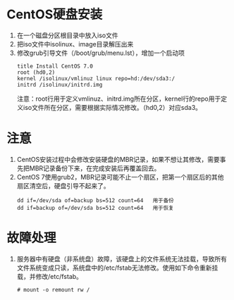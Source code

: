 # CentOS硬盘安装

1. 在一个磁盘分区根目录中放入iso文件
2. 把iso文件中isolinux、image目录解压出来
3. 修改grub引导文件（/boot/grub/menu.lst），增加一个启动项
    ```
    title Install CentOS 7.0
    root (hd0,2)
    kernel /isolinux/vmlinuz linux repo=hd:/dev/sda3:/
    initrd /isolinux/initrd.img
    ```
   注意：root行用于定义vmlinuz、initrd.img所在分区，kernel行的repo用于定义iso文件所在分区，需要根据实际情况修改。（hd0,2）对应sda3。

# 注意

1. CentOS安装过程中会修改安装硬盘的MBR记录，如果不想让其修改，需要事先把MBR记录备份下来，在完成安装后再覆盖回去。
2. CentOS 7使用grub2，MBR记录可能不止一个扇区，把第一个扇区后的其他扇区清空后，硬盘引导不起来了。
    ```
    dd if=/dev/sda of=backup bs=512 count=64   用于备份
    dd if=backup of=/dev/sda bs=512 count=64   用于恢复
    ```

# 故障处理

1. 服务器中有硬盘（非系统盘）故障，该硬盘上的文件系统无法挂载，导致所有文件系统变成只读，系统盘中的/etc/fstab无法修改。使用如下命令重新挂载，并修改/etc/fstab。
    ```
    # mount -o remount rw /
    ```